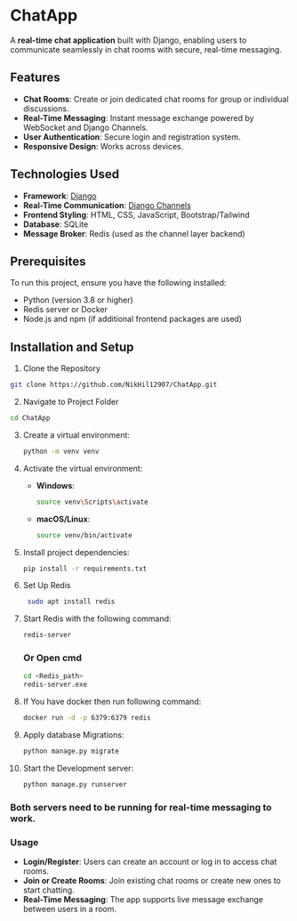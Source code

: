 # ChatApp

A **real-time chat application** built with Django, enabling users to communicate seamlessly in chat rooms with secure, real-time messaging.

## Features

- **Chat Rooms**: Create or join dedicated chat rooms for group or individual discussions.
- **Real-Time Messaging**: Instant message exchange powered by WebSocket and Django Channels.
- **User Authentication**: Secure login and registration system.
- **Responsive Design**: Works across devices.

## Technologies Used

- **Framework**: [Django](https://www.djangoproject.com/)
- **Real-Time Communication**: [Django Channels](https://channels.readthedocs.io/en/stable/)
- **Frontend Styling**: HTML, CSS, JavaScript, Bootstrap/Tailwind
- **Database**: SQLite 
- **Message Broker**: Redis (used as the channel layer backend)

## Prerequisites

To run this project, ensure you have the following installed:

- Python (version 3.8 or higher)
- Redis server or Docker
- Node.js and npm (if additional frontend packages are used)

## Installation and Setup

 1. Clone the Repository

```bash
git clone https://github.com/NikHil12907/ChatApp.git
```

 2. Navigate to Project Folder

  ```bash
  cd ChatApp
  ```

3. Create a virtual environment:

    ```bash
    python -m venv venv
    ```

4. Activate the virtual environment:
   
    - **Windows**:
      ```bash
      source venv\Scripts\activate
      ```
    - **macOS/Linux**:
      ```bash
      source venv/bin/activate
      ```

5. Install project dependencies:

    ```bash
    pip install -r requirements.txt
    ```
6.  Set Up Redis

    ```bash
     sudo apt install redis
    ```
7. Start Redis with the following command:

   ```bash
   redis-server
   ```

   ### Or Open cmd 

   ```bash
   cd <Redis_path>
   redis-server.exe
   ```

8. If You have docker then run following command:

   ```bash
   docker run -d -p 6379:6379 redis
   ```

9. Apply database Migrations:

   ```bash
   python manage.py migrate
   ```

10. Start the Development server:

    ```bash
    python manage.py runserver
    ```

### Both servers need to be running for real-time messaging to work.

### Usage
- **Login/Register**: Users can create an account or log in to access chat rooms.
- **Join or Create Rooms**: Join existing chat rooms or create new ones to start chatting.
- **Real-Time Messaging**: The app supports live message exchange between users in a room.



      



